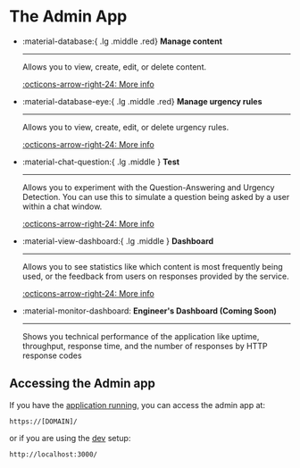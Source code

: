 # The Admin App

<div class="grid cards" markdown>

- :material-database:{ .lg .middle .red} __Manage content__

    ---

    Allows you to view, create, edit, or delete content.

    [:octicons-arrow-right-24: More info](./manage-content.md)

- :material-database-eye:{ .lg .middle .red} __Manage urgency rules__

    ---

    Allows you to view, create, edit, or delete urgency rules.

    [:octicons-arrow-right-24: More info](./manage-urgency-rules.md)

- :material-chat-question:{ .lg .middle } __Test__

    ---

    Allows you to experiment with the Question-Answering and Urgency Detection.
    You can use this to simulate a question being asked by a user within a chat
    window.

    [:octicons-arrow-right-24: More info](./playground.md)

- :material-view-dashboard:{ .lg .middle } __Dashboard__

    ---

    Allows you to see statistics like which content is most frequently being
    used, or the feedback from users on responses provided by the service.

    [:octicons-arrow-right-24: More info](./dashboard.md)

- :material-monitor-dashboard: __Engineer's Dashboard (Coming Soon)__

    ---

    Shows you technical performance of the application like uptime, throughput,
    response time, and the number of responses by HTTP response codes

</div>

## Accessing the Admin app

If you have the [application running](../../deployment/quick-setup.md), you can access the admin app at:

    https://[DOMAIN]/

or if you are using the [dev](../../develop/setup.md) setup:

    http://localhost:3000/
